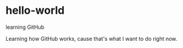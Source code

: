 # hello-world
learning GitHub

Learning how GitHub works, cause that's what I want to do right now.
